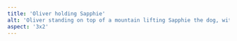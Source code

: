 ```yaml
---
title: 'Oliver holding Sapphie'
alt: 'Oliver standing on top of a mountain lifting Sapphie the dog, with a bright blue sky in the background'
aspect: '3x2'
---
```

